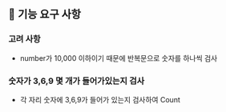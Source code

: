 ## 🚀 기능 요구 사항

### 고려 사항
- number가 10,000 이하이기 때문에 반복문으로 숫자를 하나씩 검사

### 숫자가 3,6,9 몇 개가 들어가있는지 검사
- 각 자리 숫자에 3,6,9가 들어가 있는지 검사하여 Count
